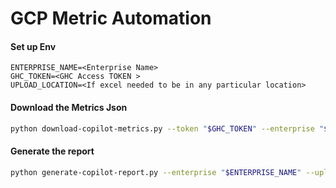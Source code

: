 # GCP Metric Automation

#### Set up Env

```
ENTERPRISE_NAME=<Enterprise Name>
GHC_TOKEN=<GHC Access TOKEN >
UPLOAD_LOCATION=<If excel needed to be in any particular location>
```

#### Download the Metrics Json

```bash
python download-copilot-metrics.py --token "$GHC_TOKEN" --enterprise "$ENTERPRISE_NAME"
```

#### Generate the report

```bash
python generate-copilot-report.py --enterprise "$ENTERPRISE_NAME" --uploadlocation "$UPLOAD_LOCATION"

```
